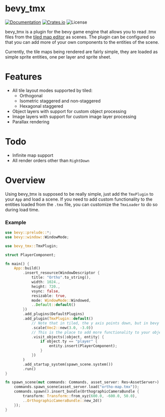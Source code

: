 # bevy_tmx
[![Documentation](https://docs.rs/bevy_tmx/badge.svg)](https://docs.rs/bevy_tmx)
[![Crates.io](https://img.shields.io/crates/v/bevy_tmx.svg)](https://crates.io/crates/bevy_tmx)
![License](https://img.shields.io/crates/l/bevy_tmx.svg)

bevy_tmx is a plugin for the bevy game engine that allows you to read .tmx files from the [tiled map editor](https://www.mapeditor.org/) as scenes. The plugin can be configured so that you can add more of your own components to the entities of the scene.

Currently, the tile maps being rendered are fairly simple, they are loaded as simple sprite entities, one per layer and sprite sheet.

# Features
- All tile layout modes supported by tiled:
    - Orthogonal
    - Isometric staggered and non-staggered
    - Hexagonal staggered
- Object layers with support for custom object processing
- Image layers with support for custom image layer processing
- Parallax rendering
 
# Todo
- Infinite map support
- All render orders other than `RightDown`

# Overview
Using bevy_tmx is supposed to be really simple, just add the `TmxPlugin` to your `App` and load a scene. 
If you need to add custom functionality to the entities loaded from the `.tmx` file, you can customize the `TmxLoader` to do so during load time.

### Example
```rust
use bevy::prelude::*;
use bevy::window::WindowMode;

use bevy_tmx::TmxPlugin;

struct PlayerComponent;

fn main() {
    App::build()
        .insert_resource(WindowDescriptor {
            title: "Ortho".to_string(),
            width: 1024.,
            height: 720.,
            vsync: false,
            resizable: true,
            mode: WindowMode::Windowed,
            ..Default::default()
        })
        .add_plugins(DefaultPlugins)
        .add_plugin(TmxPlugin::default()
            // Note that in tiled, the y axis points down, but in bevy it points up. The default scale is (1.0, -1.0).
            .scale(Vec2::new(3.0, -3.0))
            // This is the place to add more functionality to your objects
            .visit_objects(|object, entity| {
                if object.ty == "player" {
                    entity.insert(PlayerComponent);
                }
            })
        )
        .add_startup_system(spawn_scene.system())
        .run()
}

fn spawn_scene(mut commands: Commands, asset_server: Res<AssetServer>) {
    commands.spawn_scene(asset_server.load("ortho-map.tmx"));
    commands.spawn().insert_bundle(OrthographicCameraBundle {
        transform: Transform::from_xyz(600.0, -600.0, 50.0),
        ..OrthographicCameraBundle::new_2d()
    });
}
```